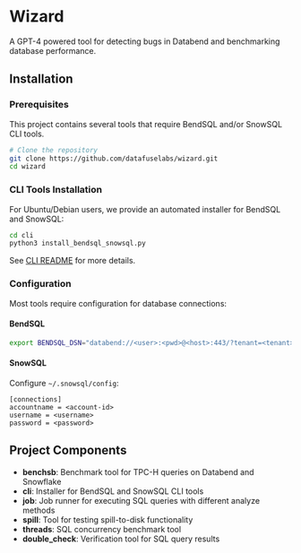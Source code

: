 # Wizard

A GPT-4 powered tool for detecting bugs in Databend and benchmarking database performance.

## Installation

### Prerequisites

This project contains several tools that require BendSQL and/or SnowSQL CLI tools.

```bash
# Clone the repository
git clone https://github.com/datafuselabs/wizard.git
cd wizard
```

### CLI Tools Installation

For Ubuntu/Debian users, we provide an automated installer for BendSQL and SnowSQL:

```bash
cd cli
python3 install_bendsql_snowsql.py
```

See [CLI README](./cli/README.md) for more details.

### Configuration

Most tools require configuration for database connections:

#### BendSQL

```bash
export BENDSQL_DSN="databend://<user>:<pwd>@<host>:443/?tenant=<tenant>&warehouse=<warehouse>"
```

#### SnowSQL

Configure `~/.snowsql/config`:

```
[connections]
accountname = <account-id>
username = <username>
password = <password>
```

## Project Components

- **benchsb**: Benchmark tool for TPC-H queries on Databend and Snowflake
- **cli**: Installer for BendSQL and SnowSQL CLI tools
- **job**: Job runner for executing SQL queries with different analyze methods
- **spill**: Tool for testing spill-to-disk functionality
- **threads**: SQL concurrency benchmark tool
- **double_check**: Verification tool for SQL query results
